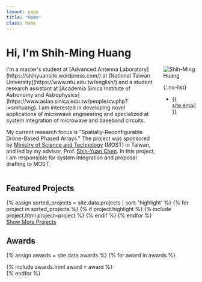 ```yaml
---
layout: page
title: "Home"
class: home
---
```


# Hi, I'm Shih-Ming Huang

<div class="columns" markdown="1">

<div class="intro" markdown="1">
I'm a master's student at [Advanced Antenna Laboratory](https://shihyuansite.wordpress.com/) at [National Taiwan University](https://www.ntu.edu.tw/english/) and a student research assistant at [Academia Sinica Institute of Astronomy and Astrophysics](https://www.asiaa.sinica.edu.tw/people/cv.php?i=smhuang). I am interested in developing novel applications of microwave engineering and specialized at system integration of microwave and baseband circuits.

My current research focus is "Spatially-Reconfigurable Drone-Based Phased Arrays." The project was sponsored by  [Ministry of Science and Technology](https://www.most.gov.tw/?l=en) (MOST) in Taiwan, and led by my advisor, Prof. [Shih-Yuan Chen](https://www.ee.ntu.edu.tw/profile1.php?teacher_id=942017). In this project, I am responsible for system integration and proposal drafting to MOST.
</div>

<div class="me" markdown="1">
<picture>
  <img
    src= '/mypage/images/ShihMing.jpg'
    alt='Shih-Ming Huang'>
</picture>

{:.no-list}
* <a href="mailto:{{ site.email }}">{{ site.email }}</a>
</div>

</div>

## Featured Projects

<div class="featured-projects">
  {% assign sorted_projects = site.data.projects | sort: 'highlight' %}
  {% for project in sorted_projects %}
    {% if project.highlight %}
      {% include project.html project=project %}
    {% endif %}
  {% endfor %}
</div>
<a href="{{ "/projects/" | relative_url }}" class="button">
  <i class="fas fa-chevron-circle-right"></i>
  Show More Projects
</a>

## Awards
{% assign awards = site.data.awards %}
{% for award in awards %}
  <div class="awards">
    {% include awards.html award = award %} 
  </div>
{% endfor %}